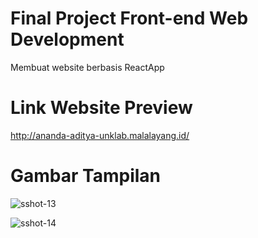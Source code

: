 # Final Project Front-end Web Development

Membuat website berbasis ReactApp

# Link Website Preview

http://ananda-aditya-unklab.malalayang.id/


# Gambar Tampilan

![sshot-13](https://user-images.githubusercontent.com/53120949/144697085-af12bafe-f27f-4113-88e0-d35e338005fe.png)

![sshot-14](https://user-images.githubusercontent.com/53120949/144697086-477adef0-d9cf-4410-9302-88cf6293c6e6.png)
